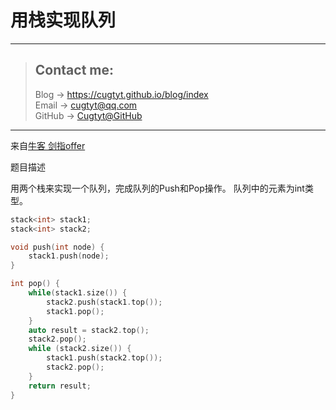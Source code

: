 # 用栈实现队列

---
> ## Contact me:
> Blog -> <https://cugtyt.github.io/blog/index>  
> Email -> <cugtyt@qq.com>  
> GitHub -> [Cugtyt@GitHub](https://github.com/Cugtyt)

---

来自[牛客 剑指offer](https://www.nowcoder.com/)

题目描述

用两个栈来实现一个队列，完成队列的Push和Pop操作。 队列中的元素为int类型。

``` c++
stack<int> stack1;
stack<int> stack2;

void push(int node) {
    stack1.push(node);
}

int pop() {
    while(stack1.size()) {
        stack2.push(stack1.top());
        stack1.pop();
    }
    auto result = stack2.top();
    stack2.pop();
    while (stack2.size()) {
        stack1.push(stack2.top());
        stack2.pop();
    }
    return result; 
}
```